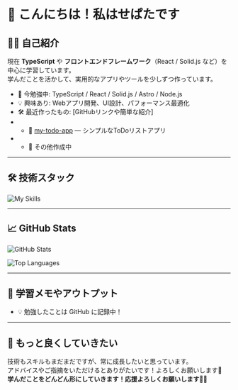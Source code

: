 # 👋 こんにちは！私はせぱたです

## 🧑‍💻 自己紹介

現在 **TypeScript** や **フロントエンドフレームワーク**（React / Solid.js など）を中心に学習しています。  
学んだことを活かして、実用的なアプリやツールを少しずつ作っています。

- 🌱 今勉強中: TypeScript / React / Solid.js / Astro / Node.js
- 💡 興味あり: Webアプリ開発、UI設計、パフォーマンス最適化
- 🛠 最近作ったもの: [GitHubリンクや簡単な紹介]
- - 🔗 [my-todo-app](https://github.com/riririops/todo-application.git) — シンプルなToDoリストアプリ
- - 🔗 その他作成中


---

## 🛠 技術スタック

![My Skills](https://skillicons.dev/icons?i=ts,js,react,solid,nodejs,vite,github)

---

## 📈 GitHub Stats

![GitHub Stats](https://github-readme-stats.vercel.app/api?username=riririops&show_icons=true&theme=tokyonight)

![Top Languages](https://github-readme-stats.vercel.app/api/top-langs/?username=riririops&layout=compact&theme=tokyonight)

---

## 📝 学習メモやアウトプット

- 💡 勉強したことは GitHub に記録中！

---

## 🚀 もっと良くしていきたい

技術もスキルもまだまだですが、常に成長したいと思っています。  
アドバイスやご指摘をいただけるとありがたいです！よろしくお願いします🙏  
**学んだことをどんどん形にしていきます！応援よろしくお願いします🙇‍♂️**  

